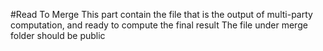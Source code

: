 #Read To Merge
This part contain the file that is the output of multi-party computation, and ready to compute the final result
The file under merge folder should be public
